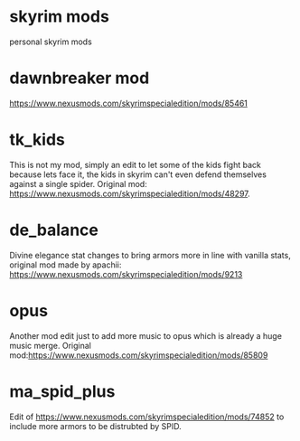 # skyrim mods
personal skyrim mods

# dawnbreaker mod
https://www.nexusmods.com/skyrimspecialedition/mods/85461

# tk_kids
This is not my mod, simply an edit to let some of the kids fight back because lets face it, the kids in skyrim can't even defend themselves against a single spider. Original mod: https://www.nexusmods.com/skyrimspecialedition/mods/48297.

# de_balance
Divine elegance stat changes to bring armors more in line with vanilla stats, original mod made by apachii: https://www.nexusmods.com/skyrimspecialedition/mods/9213

# opus
Another mod edit just to add more music to opus which is already a huge music merge. Original mod:https://www.nexusmods.com/skyrimspecialedition/mods/85809

# ma_spid_plus
Edit of https://www.nexusmods.com/skyrimspecialedition/mods/74852 to include more armors to be distrubted by SPID.

